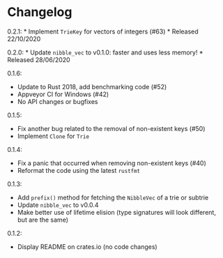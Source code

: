 Changelog
====

0.2.1:
    * Implement `TrieKey` for vectors of integers (#63)
    * Released 22/10/2020

0.2.0:
    * Update `nibble_vec` to v0.1.0: faster and uses less memory!
    * Released 28/06/2020

0.1.6:

* Update to Rust 2018, add benchmarking code (#52)
* Appveyor CI for Windows (#42)
* No API changes or bugfixes

0.1.5:

* Fix another bug related to the removal of non-existent keys (#50)
* Implement `Clone` for `Trie`

0.1.4:

* Fix a panic that occurred when removing non-existent keys (#40)
* Reformat the code using the latest `rustfmt`

0.1.3:

* Add `prefix()` method for fetching the `NibbleVec` of a trie or subtrie
* Update `nibble_vec` to v0.0.4
* Make better use of lifetime elision (type signatures will look different, but are the same)

0.1.2:

* Display README on crates.io (no code changes)
